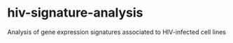 # hiv-signature-analysis
Analysis of gene expression signatures associated to HIV-infected cell lines
